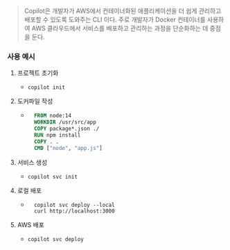 

> Copilot은 개발자가 AWS에서 컨테이너화된 애플리케이션을 더 쉽게 관리하고 배포할 수 있도록 도와주는 CLI 이다. 주로 개발자가 Docker 컨테이너를 사용하여 AWS 클라우드에서 서비스를 배포하고 관리하는 과정을 단순화하는 데 중점을 둔다.


### 사용 예시

1. 프로젝트 초기화
   - `copilot init`


2. 도커파일 작성
    - ```dockerfile
        FROM node:14
        WORKDIR /usr/src/app
        COPY package*.json ./
        RUN npm install
        COPY . .
        CMD ["node", "app.js"]
        ```
      

3. 서비스 생성
   - `copilot svc init`


4. 로컬 배포
   - ```shell
       copilot svc deploy --local
       curl http://localhost:3000
       ```
     
5. AWS 배포
   - `copilot svc deploy`